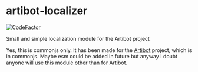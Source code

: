 # artibot-localizer

[![CodeFactor](https://www.codefactor.io/repository/github/artivain/artibot-localizer/badge)](https://www.codefactor.io/repository/github/artivain/artibot-localizer)

Small and simple localization module for the Artibot project

Yes, this is commonjs only. It has been made for the [Artibot](https://github.com/Artivain/artibot) project, which is in commonjs.
Maybe esm could be added in future but anyway I doubt anyone will use this module other than for Artibot.
